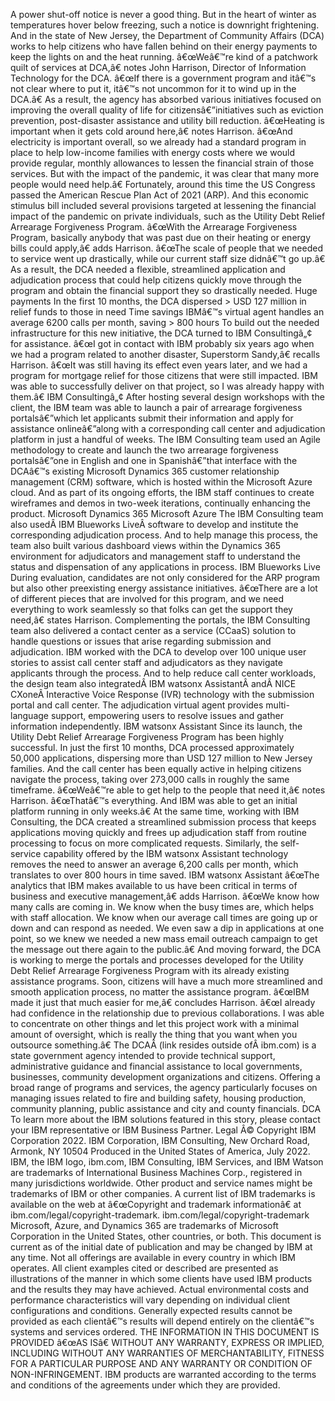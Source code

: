 ﻿A power shut-off notice is never a good thing. But in the heart of winter as temperatures hover below freezing, such a notice is downright frightening. And in the state of New Jersey, the Department of Community Affairs (DCA) works to help citizens who have fallen behind on their energy payments to keep the lights on and the heat running. â€œWeâ€™re kind of a patchwork quilt of services at DCA,â€ notes John Harrison, Director of Information Technology for the DCA. â€œIf there is a government program and itâ€™s not clear where to put it, itâ€™s not uncommon for it to wind up in the DCA.â€ As a result, the agency has absorbed various initiatives focused on improving the overall quality of life for citizensâ€”initiatives such as eviction prevention, post-disaster assistance and utility bill reduction. â€œHeating is important when it gets cold around here,â€ notes Harrison. â€œAnd electricity is important overall, so we already had a standard program in place to help low-income families with energy costs where we would provide regular, monthly allowances to lessen the financial strain of those services. But with the impact of the pandemic, it was clear that many more people would need help.â€ Fortunately, around this time the US Congress passed the American Rescue Plan Act of 2021 (ARP). And this economic stimulus bill included several provisions targeted at lessening the financial impact of the pandemic on private individuals, such as the Utility Debt Relief Arrearage Forgiveness Program. â€œWith the Arrearage Forgiveness Program, basically anybody that was past due on their heating or energy bills could apply,â€ adds Harrison. â€œThe scale of people that we needed to service went up drastically, while our current staff size didnâ€™t go up.â€ As a result, the DCA needed a flexible, streamlined application and adjudication process that could help citizens quickly move through the program and obtain the financial support they so drastically needed. Huge payments In the first 10 months, the DCA dispersed > USD 127 million in relief funds to those in need Time savings IBMâ€™s virtual agent handles an average 6200 calls per month, saving > 800 hours To build out the needed infrastructure for this new initiative, the DCA turned to IBM Consultingâ„¢ for assistance. â€œI got in contact with IBM probably six years ago when we had a program related to another disaster, Superstorm Sandy,â€ recalls Harrison. â€œIt was still having its effect even years later, and we had a program for mortgage relief for those citizens that were still impacted. IBM was able to successfully deliver on that project, so I was already happy with them.â€ IBM Consultingâ„¢ After hosting several design workshops with the client, the IBM team was able to launch a pair of arrearage forgiveness portalsâ€”which let applicants submit their information and apply for assistance onlineâ€”along with a corresponding call center and adjudication platform in just a handful of weeks. The IBM Consulting team used an Agile methodology to create and launch the two arrearage forgiveness portalsâ€”one in English and one in Spanishâ€”that interface with the DCAâ€™s existing Microsoft Dynamics 365 customer relationship management (CRM) software, which is hosted within the Microsoft Azure cloud. And as part of its ongoing efforts, the IBM staff continues to create wireframes and demos in two-week iterations, continually enhancing the product. Microsoft Dynamics 365 Microsoft Azure The IBM Consulting team also usedÂ IBM Blueworks LiveÂ software to develop and institute the corresponding adjudication process. And to help manage this process, the team also built various dashboard views within the Dynamics 365 environment for adjudicators and management staff to understand the status and dispensation of any applications in process. IBM Blueworks Live During evaluation, candidates are not only considered for the ARP program but also other preexisting energy assistance initiatives. â€œThere are a lot of different pieces that are involved for this program, and we need everything to work seamlessly so that folks can get the support they need,â€ states Harrison. Complementing the portals, the IBM Consulting team also delivered a contact center as a service (CCaaS) solution to handle questions or issues that arise regarding submission and adjudication. IBM worked with the DCA to develop over 100 unique user stories to assist call center staff and adjudicators as they navigate applicants through the process. And to help reduce call center workloads, the design team also integratedÂ IBM watsonx AssistantÂ andÂ NICE CXoneÂ Interactive Voice Response (IVR) technology with the submission portal and call center. The adjudication virtual agent provides multi-language support, empowering users to resolve issues and gather information independently. IBM watsonx Assistant Since its launch, the Utility Debt Relief Arrearage Forgiveness Program has been highly successful. In just the first 10 months, DCA processed approximately 50,000 applications, dispersing more than USD 127 million to New Jersey families. And the call center has been equally active in helping citizens navigate the process, taking over 273,000 calls in roughly the same timeframe. â€œWeâ€™re able to get help to the people that need it,â€ notes Harrison. â€œThatâ€™s everything. And IBM was able to get an initial platform running in only weeks.â€ At the same time, working with IBM Consulting, the DCA created a streamlined submission process that keeps applications moving quickly and frees up adjudication staff from routine processing to focus on more complicated requests. Similarly, the self-service capability offered by the IBM watsonx Assistant technology removes the need to answer an average 6,200 calls per month, which translates to over 800 hours in time saved. IBM watsonx Assistant â€œThe analytics that IBM makes available to us have been critical in terms of business and executive management,â€ adds Harrison. â€œWe know how many calls are coming in. We know when the busy times are, which helps with staff allocation. We know when our average call times are going up or down and can respond as needed. We even saw a dip in applications at one point, so we knew we needed a new mass email outreach campaign to get the message out there again to the public.â€ And moving forward, the DCA is working to merge the portals and processes developed for the Utility Debt Relief Arrearage Forgiveness Program with its already existing assistance programs. Soon, citizens will have a much more streamlined and smooth application process, no matter the assistance program. â€œIBM made it just that much easier for me,â€ concludes Harrison. â€œI already had confidence in the relationship due to previous collaborations. I was able to concentrate on other things and let this project work with a minimal amount of oversight, which is really the thing that you want when you outsource something.â€ The DCAÂ (link resides outside ofÂ ibm.com) is a state government agency intended to provide technical support, administrative guidance and financial assistance to local governments, businesses, community development organizations and citizens. Offering a broad range of programs and services, the agency particularly focuses on managing issues related to fire and building safety, housing production, community planning, public assistance and city and county financials. DCA To learn more about the IBM solutions featured in this story, please contact your IBM representative or IBM Business Partner. Legal Â© Copyright IBM Corporation 2022. IBM Corporation, IBM Consulting, New Orchard Road, Armonk, NY 10504 Produced in the United States of America, July 2022. IBM, the IBM logo, ibm.com, IBM Consulting, IBM Services, and IBM Watson are trademarks of International Business Machines Corp., registered in many jurisdictions worldwide. Other product and service names might be trademarks of IBM or other companies. A current list of IBM trademarks is available on the web at â€œCopyright and trademark informationâ€ at ibm.com/legal/copyright-trademark. ibm.com/legal/copyright-trademark Microsoft, Azure, and Dynamics 365 are trademarks of Microsoft Corporation in the United States, other countries, or both. This document is current as of the initial date of publication and may be changed by IBM at any time. Not all offerings are available in every country in which IBM operates. All client examples cited or described are presented as illustrations of the manner in which some clients have used IBM products and the results they may have achieved. Actual environmental costs and performance characteristics will vary depending on individual client configurations and conditions. Generally expected results cannot be provided as each clientâ€™s results will depend entirely on the clientâ€™s systems and services ordered. THE INFORMATION IN THIS DOCUMENT IS PROVIDED â€œAS ISâ€ WITHOUT ANY WARRANTY, EXPRESS OR IMPLIED, INCLUDING WITHOUT ANY WARRANTIES OF MERCHANTABILITY, FITNESS FOR A PARTICULAR PURPOSE AND ANY WARRANTY OR CONDITION OF NON-INFRINGEMENT. IBM products are warranted according to the terms and conditions of the agreements under which they are provided.
